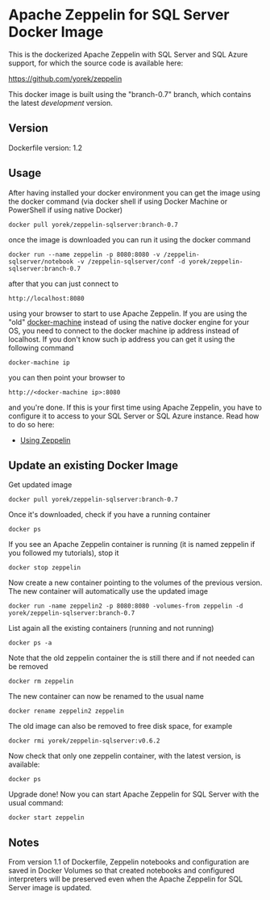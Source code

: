 # Apache Zeppelin for SQL Server Docker Image
This is the dockerized Apache Zeppelin with SQL Server and SQL Azure support, for which the source code is available here:

https://github.com/yorek/zeppelin

This docker image is built using the "branch-0.7" branch, which contains the latest *development* version.

## Version

Dockerfile version: 1.2

## Usage

After having installed your docker environment you can get the image using the docker command (via docker shell if using Docker Machine or PowerShell if using native Docker)

    docker pull yorek/zeppelin-sqlserver:branch-0.7

once the image is downloaded you can run it using the docker command

    docker run --name zeppelin -p 8080:8080 -v /zeppelin-sqlserver/notebook -v /zeppelin-sqlserver/conf -d yorek/zeppelin-sqlserver:branch-0.7

after that you can just connect to

    http://localhost:8080

using your browser to start to use Apache Zeppelin. If you are using the "old" [docker-machine](https://docs.docker.com/toolbox/overview/) instead of using the native docker engine for your OS, you need to connect to the docker machine ip address instead of localhost. If you don't know such ip address you can get it using the following command

    docker-machine ip

you can then point your browser to

    http://<docker-machine ip>:8080

and you're done. If this is your first time using Apache Zeppelin, you have to configure it to access to your SQL Server or SQL Azure instance. Read how to do so here:

 - [Using Zeppelin](https://github.com/yorek/zeppelin#using-zeppelin)

## Update an existing Docker Image

Get updated image

	docker pull yorek/zeppelin-sqlserver:branch-0.7

Once it's downloaded, check if you have a running container

	docker ps

If you see an Apache Zeppelin container is running (it is named zeppelin if you followed my tutorials), stop it
	
	docker stop zeppelin

Now create a new container pointing to the volumes of the previous version. The new container will automatically use the updated image

	docker run -name zeppelin2 -p 8080:8080 -volumes-from zeppelin -d yorek/zeppelin-sqlserver:branch-0.7

List again all the existing containers (running and not running)

	docker ps -a

Note that the old zeppelin container the is still there and if not needed can be removed

	docker rm zeppelin

The new container can now be renamed to the usual name

	docker rename zeppelin2 zeppelin

The old image can also be removed to free disk space, for example
	
	docker rmi yorek/zeppelin-sqlserver:v0.6.2

Now check that only one zeppelin container, with the latest version, is available:

	docker ps

Upgrade done! Now you can start Apache Zeppelin for SQL Server with the usual command:

	docker start zeppelin

## Notes

From version 1.1 of Dockerfile, Zeppelin notebooks and configuration are saved in Docker Volumes so that created notebooks and configured interpreters will be preserved even when the Apache Zeppelin for SQL Server image is updated.